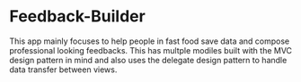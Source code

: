 # Feedback-Builder

This app mainly focuses to help people in fast food save data and compose professional looking feedbacks. 
This has multple modiles built with the MVC design pattern in mind and also uses the delegate design pattern to handle data transfer between views.
